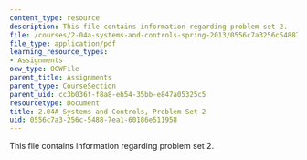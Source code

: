 ```yaml
---
content_type: resource
description: This file contains information regarding problem set 2.
file: /courses/2-04a-systems-and-controls-spring-2013/0556c7a3256c54887ea160186e511958_MIT2_04AS13_ProblemSet2.pdf
file_type: application/pdf
learning_resource_types:
- Assignments
ocw_type: OCWFile
parent_title: Assignments
parent_type: CourseSection
parent_uid: cc3b036f-f8a8-eb54-35bb-e847a05325c5
resourcetype: Document
title: 2.04A Systems and Controls, Problem Set 2
uid: 0556c7a3-256c-5488-7ea1-60186e511958
---
```

This file contains information regarding problem set 2.

